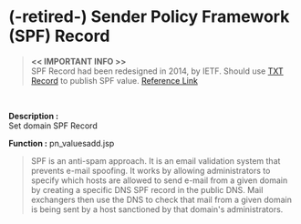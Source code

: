 # (-retired-) Sender Policy Framework (SPF) Record 

>**<< IMPORTANT INFO >>** <br>
>SPF Record had been redesigned in 2014, by IETF. Should use [TXT Record](./33.TextRecord.md) to publish SPF value. [Reference Link](https://tools.ietf.org/html/rfc7208#section-3.1)

<br>

**Description :** <br> Set domain SPF Record

**Function :** pn_valuesadd.jsp


> SPF is an anti-spam approach. It is an email validation system that prevents e-mail spoofing. It works by allowing administrators to specify which hosts are allowed to send e-mail from a given domain by creating a specific DNS SPF record in the public DNS. Mail exchangers then use the DNS to check that mail from a given domain is being sent by a host sanctioned by that domain's administrators.
